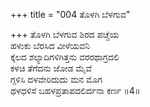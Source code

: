 +++
title = "004 ತೊಳಗಿ ಬೆಳಗುವ"

+++
ತೊಳಗಿ ಬೆಳಗುವ ಶಿರದ ಪಚ್ಚೆಯ   
ಹಳುಕು ಬೆರಸಿದ ವೀಳೆಯವನಿ   
ಕ್ಕೆಲದ ಶಲ್ಯಾದಿಗಳಿಗಿತ್ತನು ವರರಥಾಗ್ರದಲಿ   
ಕಳಚಿ ತೆಗೆದನು ಜೋಡ ಮೈವೆ   
ಗ್ಗಳಿಸಿ ದಳವೇರಿದುದು ಮನ ಮೊಗ   
ಥಳಧಳಿಸೆ ಬಹಳಪ್ರತಾಪದಲಿರ್ದನಾ ಕರ್ಣ      ॥4॥
